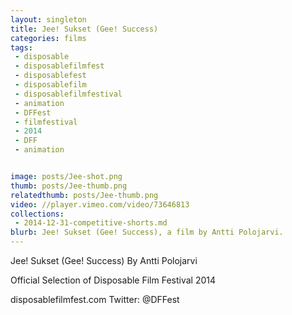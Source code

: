 ```yaml
---
layout: singleton
title: Jee! Sukset (Gee! Success)
categories: films
tags:
 - disposable
 - disposablefilmfest
 - disposablefest
 - disposablefilm
 - disposablefilmfestival
 - animation
 - DFFest
 - filmfestival
 - 2014
 - DFF
 - animation


image: posts/Jee-shot.png
thumb: posts/Jee-thumb.png
relatedthumb: posts/Jee-thumb.png
video: //player.vimeo.com/video/73646813
collections:
 - 2014-12-31-competitive-shorts.md
blurb: Jee! Sukset (Gee! Success), a film by Antti Polojarvi.
---
```


Jee! Sukset (Gee! Success)
By Antti Polojarvi

Official Selection of Disposable Film Festival 2014

disposablefilmfest.com
Twitter: @DFFest
